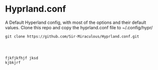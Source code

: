 # Hyprland.conf
A Default Hyperland config, with most of the options and their default values.
Clone this repo and copy the hyprland.conf file to ~/.config/hypr/



```markdown
git clone https://github.com/Sir-Miraculous/Hyprland.conf.git




fjkfjkfhjf jksd
kjbkjrf
